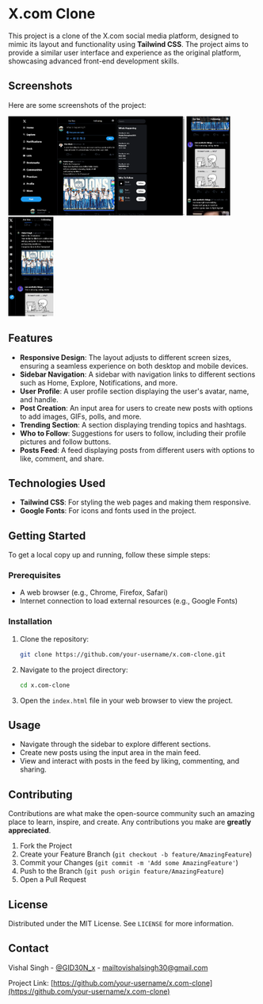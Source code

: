 # X.com Clone

This project is a clone of the X.com social media platform, designed to mimic its layout and functionality using **Tailwind CSS**. The project aims to provide a similar user interface and experience as the original platform, showcasing advanced front-end development skills.

## Screenshots

Here are some screenshots of the project:

<p float="left">
  <img src="x_1.png" height="200">
  <img src="x_2.png" height="200">
  <img src="x_3.jpg" height="200">
</p>

## Features

- **Responsive Design**: The layout adjusts to different screen sizes, ensuring a seamless experience on both desktop and mobile devices.
- **Sidebar Navigation**: A sidebar with navigation links to different sections such as Home, Explore, Notifications, and more.
- **User Profile**: A user profile section displaying the user's avatar, name, and handle.
- **Post Creation**: An input area for users to create new posts with options to add images, GIFs, polls, and more.
- **Trending Section**: A section displaying trending topics and hashtags.
- **Who to Follow**: Suggestions for users to follow, including their profile pictures and follow buttons.
- **Posts Feed**: A feed displaying posts from different users with options to like, comment, and share.

## Technologies Used

- **Tailwind CSS**: For styling the web pages and making them responsive.
- **Google Fonts**: For icons and fonts used in the project.

## Getting Started

To get a local copy up and running, follow these simple steps:

### Prerequisites

- A web browser (e.g., Chrome, Firefox, Safari)
- Internet connection to load external resources (e.g., Google Fonts)

### Installation

1. Clone the repository:
    ```sh
    git clone https://github.com/your-username/x.com-clone.git
    ```
2. Navigate to the project directory:
    ```sh
    cd x.com-clone
    ```
3. Open the `index.html` file in your web browser to view the project.

## Usage

- Navigate through the sidebar to explore different sections.
- Create new posts using the input area in the main feed.
- View and interact with posts in the feed by liking, commenting, and sharing.

## Contributing

Contributions are what make the open-source community such an amazing place to learn, inspire, and create. Any contributions you make are **greatly appreciated**.

1. Fork the Project
2. Create your Feature Branch (`git checkout -b feature/AmazingFeature`)
3. Commit your Changes (`git commit -m 'Add some AmazingFeature'`)
4. Push to the Branch (`git push origin feature/AmazingFeature`)
5. Open a Pull Request

## License

Distributed under the MIT License. See `LICENSE` for more information.

## Contact

Vishal Singh - [@GID30N_x](https://x.com/GID30N_x) - mailtovishalsingh30@gmail.com

Project Link: [https://github.com/your-username/x.com-clone](https://github.com/your-username/x.com-clone)
